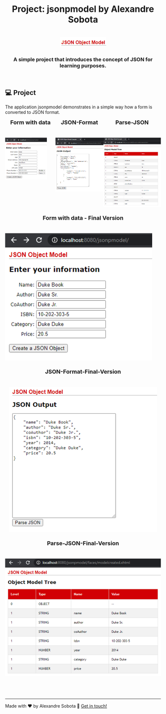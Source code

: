 <h1 align="center">
    Project: jsonpmodel by Alexandre Sobota
    <h1 align="center">
    <img alt="imagem-jsonpmodel-logo" title="Imagem jsonpmodel" src="../../../.github/jsonpmodel-logo.png" width="150px" />
    </h1>
    <h3 align="center">A simple project that introduces the concept of JSON for learning purposes.</h3>
</h1>

<br>

## 💻 Project

The application jsonpmodel demonstrates in a simple way how a form is converted to JSON format.

<div style="display: flex">
  <div align="center">
    <strong style="font-size: 18px">Form with data</strong>
    <h1 align="center" style="margin-right: 28px">
      <img alt="form-with-data" title="Form-With-Data" src="../../../.github/jsonpmodel-information.png" width="480px" />
    </h1>
  </div>

  <div align="center">
    <strong style="font-size: 18px">JSON-Format</strong>
    <h1 align="center">
      <img alt="form-converted to-JSON-format" title="JSON-Format" src="../../../.github/jsonpmodel-output.png" width="480px" />
    </h1>
  </div>

  <div align="center">
    <strong style="font-size: 18px">Parse-JSON</strong>
    <h1 align="center">
      <img alt="parse-JSON" title="Parse-JSON" src="../../../.github/jsonpmodel-parse-tree.png" width="580px" />
    </h1>
  </div>
</div>

<div align="center">
    <strong style="font-size: 18px">Form with data - Final Version</strong>
    <h1 align="center" style="margin-right: 28px">
      <img alt="form-with-data" title="Form-With-Data-Final-Version" src="../../../.github/jsonpmodel-information-v2.png" width="480px" />
    </h1>
  </div>

  <div align="center">
    <strong style="font-size: 18px">JSON-Format-Final-Version</strong>
    <h1 align="center">
      <img alt="form-converted to-JSON-format" title="JSON-Format-Final-Version" src="../../../.github/jsonpmodel-output-v2.png" width="480px" />
    </h1>
  </div>

  <div align="center">
    <strong style="font-size: 18px">Parse-JSON-Final-Version</strong>
    <h1 align="center">
      <img alt="parse-JSON" title="Parse-JSON-Final-Version" src="../../../.github/jsonpmodel-parse-tree-v2.png" width="580px" />
    </h1>
  </div>
</div>


<br>
<br>

---

Made with ♥ by Alexandre Sobota :wave: [Get in touch!](https://www.linkedin.com/in/alexandre-sobota)